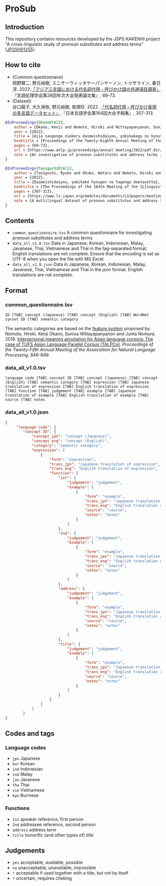 # ProSub

## Introduction
This repository contains resources developed by the JSPS KAKENHI project "A cross-linguistic study of pronoun substitutes and address terms" ([JP20H01255](https://kaken.nii.ac.jp/ja/grant/KAKENHI-PROJECT-20H01255/)).

## How to cite
- (Common questionnaire)  
  岡野賢二, 野元裕樹, スニサーウィッタヤーパンヤーノン, トゥザライン, 春日淳. 2022.[「アジア三言語における代名詞代用・呼びかけ語の共通項目調査」](https://www.anlp.jp/proceedings/annual_meeting/2022/pdf_dir/D1-2.pdf)『言語処理学会第28回年次大会発表論文集』, 69-73.
- (Dataset)  
  谷口龍子, 大久保弥, 野元裕樹, 南潤珍. 2022. [「代名詞代用・呼びかけ表現の多言語データセット」](https://www.ls-japan.org/modules/documents/LSJpapers/meeting/164/handouts/p/P-6_164.pdf).『日本言語学会第164回大会予稿集』, 307-313.

```bib
@InProceedings{OkanoEtAl22,
    author = {Okano, Kenji and Nomoto, Hiroki and Wittayapanyanon, Sunisa and Thuzar Hlaing and Kasuga, Atsushi},
    year = {2022},
    title = {Ajia sangengo niokeru daimeishidaiyou, yobikakego no kyoutsuukoumoku chousa},
    booktitle = {Proceedings of the Twenty-Eighth Annual Meeting of the {A}ssociation for {N}atural {L}anguage {P}rocessing},
    pages = {69-73},
    url = {https://www.anlp.jp/proceedings/annual_meeting/2022/pdf_dir/D1-2.pdf},
    note = {An investigation of pronoun substitutes and address terms in three Asian languages based on a common questionnaire}
}

@InProceedings{TaniguchiEtAl22,
    author = {Taniguchi, Ryuko and Okubo, Wataru and Nomoto, Hiroki and Nam, Yunjin},
    year = {2022},
    title = {Daimeishidaiyou, yobikake hyougen no tagengo deetasetto},
    booktitle = {The Proceedings of the 164th Meeting of the {L}inguistic {S}ociety of {J}apan},
    pages = {307-313},
    url = {https://www.ls-japan.org/modules/documents/LSJpapers/meeting/164/handouts/p/P-6_164.pdf},
    note = {A multilingual dataset of pronoun substitutes and address terms}
}
```

## Contents
- `common_questionnaire.tsv` A common questionnaire for investigating pronoun substitutes and address terms
- `data_all_v1.0.tsv` Data in Japanese, Korean, Indonesian, Malay, Javanese, Thai, Vietnamese and Thai in the tag-separated format.  English translations are not complete.  Ensure that the encoding is set as UTF-8 when you open the file with MS Excel.
- `data_all_v1.0.json` Data in Japanese, Korean, Indonesian, Malay, Javanese, Thai, Vietnamese and Thai in the json format.  English translations are not complete.

## Format
### common_questionnaire.tsv
`ID [TAB] concept (Japanese) [TAB] concept (English) [TAB] WordNet synset ID [TAB] semantic category`

The semantic categories are based on the [feature system](https://github.com/matbahasa/TALPCo/blob/master/features.pdf) proposed by:  
Nomoto, Hiroki, Kenji Okano, Sunisa Wittayapanyanon and Junta Nomura. 2019. [Interpersonal meaning annotation for Asian language corpora: The case of TUFS Asian Language Parallel Corpus (TALPCo)](https://www.anlp.jp/proceedings/annual_meeting/2019/pdf_dir/D4-4.pdf).  _Proceedings of the Twenty-Fifth Annual Meeting of the Association for Natural Language Processing_, 846-849.

### data_all_v1.0.tsv
`language code [TAB] concept ID [TAB] concept (Japanese) [TAB] concept (English) [TAB] semantic category [TAB] expression [TAB] Japanese translation of expression [TAB] English translation of expression [TAB] function [TAB] judgement [TAB] example [TAB] Japanese translation of example [TAB] English translation of example [TAB] source [TAB] notes`

### data_all_v1.0.json
```json
{
     "language code": {
        "concept ID": {
            "concept_jpn": "concept (Japanese)",
            "concept_eng": "concept (English)",
            "category": "semantic category",
            "expression": [
                {
                    "form": "expression",
                    "trans_jpn": "Japanese translation of expression",
                    "trans_eng": "English translation of expression",
                    "function": {
                        "1st": {
                            "judgement": "judgement",
                            "example": [
                                {
                                    "form": "example",
                                    "trans_jpn": "Japanese translation of example",
                                    "trans_eng": "English translation of example",
                                    "source": "source",
                                    "notes": "notes"
                                }
                            ]
                        },
                        "2nd": {
                            "judgement": "judgement",
                            "example": [
                                {
                                    "form": "example",
                                    "trans_jpn": "Japanese translation of example",
                                    "trans_eng": "English translation of example",
                                    "source": "source",
                                    "notes": "notes"
                                }
                            ]
                        },
                        "address": {
                            "judgement": "judgement",
                            "example": [
                                {
                                    "form": "example",
                                    "trans_jpn": "Japanese translation of example",
                                    "trans_eng": "English translation of example",
                                    "source": "source",
                                    "notes": "notes"
                                }
                            ]
                        },
                        "title": {
                            "judgement": "judgement",
                            "example": [
                                {
                                    "form": "example",
                                    "trans_jpn": "Japanese translation of example",
                                    "trans_eng": "English translation of example",
                                    "source": "source",
                                    "notes": "notes"
                                }
                            ]
                        }
                    }
                }
            ]
        }
}
```

## Codes and tags
### Language codes
- `jpn` Japanese
- `kor` Korean
- `ind` Indonesian
- `zsm` Malay
- `jav` Javanese
- `tha` Thai
- `vie` Vietnamese
- `myn` Burmese

### Functions
- `1st` speaker reference, first person
- `2nd` addressee reference, second person
- `address` address term
- `title` honorific (and other types of) title

## Judgements
- `yes` acceptable, available, possible
- `no` unacceptable, unavailable, impossible
- `*` acceptable if used together with a title, but not by itself
- `?` uncertain, requires cheking

